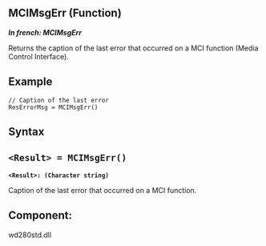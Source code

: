 
## MCIMsgErr (Function)

***In french: MCIMsgErr***



<a name="XUse"></a>
<a name="Use"></a>
<a name="description"></a>
Returns the caption of the last error that occurred on a MCI function (Media Control Interface).
<a name="Example1"></a>
<a name="sample_code"></a>

## Example


```wl
// Caption of the last error
ResErrorMsg = MCIMsgErr()
```

<a name="XSYNTAX"></a>
<a name="SYNTAX1"></a>

## Syntax

`<Result> = MCIMsgErr()`
---

**`<Result>: (Character string)`**

Caption of the last error that occurred on a MCI function.  



<a name="XComponent"></a>

## Component:
wd280std.dll
